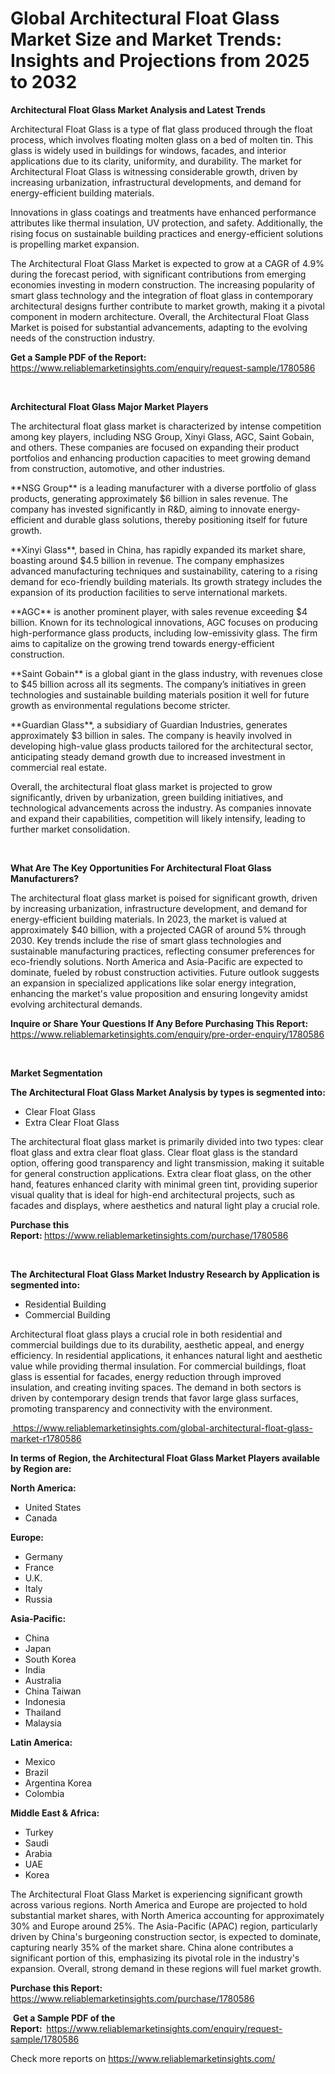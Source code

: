 <p><h1>Global Architectural Float Glass Market Size and Market Trends: Insights and Projections from 2025 to 2032</h1></p><p><strong>Architectural Float Glass Market Analysis and Latest Trends</strong></p>
<p><p>Architectural Float Glass is a type of flat glass produced through the float process, which involves floating molten glass on a bed of molten tin. This glass is widely used in buildings for windows, facades, and interior applications due to its clarity, uniformity, and durability. The market for Architectural Float Glass is witnessing considerable growth, driven by increasing urbanization, infrastructural developments, and demand for energy-efficient building materials. </p><p>Innovations in glass coatings and treatments have enhanced performance attributes like thermal insulation, UV protection, and safety. Additionally, the rising focus on sustainable building practices and energy-efficient solutions is propelling market expansion. </p><p>The Architectural Float Glass Market is expected to grow at a CAGR of 4.9% during the forecast period, with significant contributions from emerging economies investing in modern construction. The increasing popularity of smart glass technology and the integration of float glass in contemporary architectural designs further contribute to market growth, making it a pivotal component in modern architecture. Overall, the Architectural Float Glass Market is poised for substantial advancements, adapting to the evolving needs of the construction industry.</p></p>
<p><strong>Get a Sample PDF of the Report:&nbsp;</strong> <a href="https://www.reliablemarketinsights.com/enquiry/request-sample/1780586?utm_campaign=3493&utm_medium=2&utm_source=Github&utm_content=ia&utm_term=25032025&utm_id=architectural-float-glass">https://www.reliablemarketinsights.com/enquiry/request-sample/1780586</a></p>
<p>&nbsp;</p>
<p><strong>Architectural Float Glass Major Market Players</strong></p>
<p><p>The architectural float glass market is characterized by intense competition among key players, including NSG Group, Xinyi Glass, AGC, Saint Gobain, and others. These companies are focused on expanding their product portfolios and enhancing production capacities to meet growing demand from construction, automotive, and other industries.</p><p>**NSG Group** is a leading manufacturer with a diverse portfolio of glass products, generating approximately $6 billion in sales revenue. The company has invested significantly in R&D, aiming to innovate energy-efficient and durable glass solutions, thereby positioning itself for future growth.</p><p>**Xinyi Glass**, based in China, has rapidly expanded its market share, boasting around $4.5 billion in revenue. The company emphasizes advanced manufacturing techniques and sustainability, catering to a rising demand for eco-friendly building materials. Its growth strategy includes the expansion of its production facilities to serve international markets.</p><p>**AGC** is another prominent player, with sales revenue exceeding $4 billion. Known for its technological innovations, AGC focuses on producing high-performance glass products, including low-emissivity glass. The firm aims to capitalize on the growing trend towards energy-efficient construction.</p><p>**Saint Gobain** is a global giant in the glass industry, with revenues close to $45 billion across all its segments. The company’s initiatives in green technologies and sustainable building materials position it well for future growth as environmental regulations become stricter.</p><p>**Guardian Glass**, a subsidiary of Guardian Industries, generates approximately $3 billion in sales. The company is heavily involved in developing high-value glass products tailored for the architectural sector, anticipating steady demand growth due to increased investment in commercial real estate.</p><p>Overall, the architectural float glass market is projected to grow significantly, driven by urbanization, green building initiatives, and technological advancements across the industry. As companies innovate and expand their capabilities, competition will likely intensify, leading to further market consolidation.</p></p>
<p>&nbsp;</p>
<p><strong>What Are The Key Opportunities For Architectural Float Glass Manufacturers?</strong></p>
<p><p>The architectural float glass market is poised for significant growth, driven by increasing urbanization, infrastructure development, and demand for energy-efficient building materials. In 2023, the market is valued at approximately $40 billion, with a projected CAGR of around 5% through 2030. Key trends include the rise of smart glass technologies and sustainable manufacturing practices, reflecting consumer preferences for eco-friendly solutions. North America and Asia-Pacific are expected to dominate, fueled by robust construction activities. Future outlook suggests an expansion in specialized applications like solar energy integration, enhancing the market's value proposition and ensuring longevity amidst evolving architectural demands.</p></p>
<p><strong>Inquire or Share Your Questions If Any Before Purchasing This Report:</strong> <a href="https://www.reliablemarketinsights.com/enquiry/pre-order-enquiry/1780586?utm_campaign=3493&utm_medium=2&utm_source=Github&utm_content=ia&utm_term=25032025&utm_id=architectural-float-glass">https://www.reliablemarketinsights.com/enquiry/pre-order-enquiry/1780586</a></p>
<p>&nbsp;</p>
<p><strong>Market Segmentation</strong></p>
<p><strong>The Architectural Float Glass Market Analysis by types is segmented into:</strong></p>
<p><ul><li>Clear Float Glass</li><li>Extra Clear Float Glass</li></ul></p>
<p><p>The architectural float glass market is primarily divided into two types: clear float glass and extra clear float glass. Clear float glass is the standard option, offering good transparency and light transmission, making it suitable for general construction applications. Extra clear float glass, on the other hand, features enhanced clarity with minimal green tint, providing superior visual quality that is ideal for high-end architectural projects, such as facades and displays, where aesthetics and natural light play a crucial role.</p></p>
<p><strong>Purchase this Report:&nbsp;</strong><a href="https://www.reliablemarketinsights.com/purchase/1780586?utm_campaign=3493&utm_medium=2&utm_source=Github&utm_content=ia&utm_term=25032025&utm_id=architectural-float-glass">https://www.reliablemarketinsights.com/purchase/1780586</a></p>
<p>&nbsp;</p>
<p><strong>The Architectural Float Glass Market Industry Research by Application is segmented into:</strong></p>
<p><ul><li>Residential Building</li><li>Commercial Building</li></ul></p>
<p><p>Architectural float glass plays a crucial role in both residential and commercial buildings due to its durability, aesthetic appeal, and energy efficiency. In residential applications, it enhances natural light and aesthetic value while providing thermal insulation. For commercial buildings, float glass is essential for facades, energy reduction through improved insulation, and creating inviting spaces. The demand in both sectors is driven by contemporary design trends that favor large glass surfaces, promoting transparency and connectivity with the environment.</p></p>
<p><a href="https://www.reliablemarketinsights.com/global-architectural-float-glass-market-r1780586?utm_campaign=3493&utm_medium=2&utm_source=Github&utm_content=ia&utm_term=25032025&utm_id=architectural-float-glass">&nbsp;https://www.reliablemarketinsights.com/global-architectural-float-glass-market-r1780586</a></p>
<p><strong>In terms of Region, the Architectural Float Glass Market Players available by Region are:</strong></p>
<p>
    <p> <strong> North America: </strong>
        <ul>
            <li>United States</li>
            <li>Canada</li>
        </ul>
        </p> 
    <p> <strong> Europe: </strong>
        <ul>
            <li>Germany</li>
            <li>France</li>
            <li>U.K.</li>
            <li>Italy</li>
            <li>Russia</li>
        </ul>
        </p> 
    <p> <strong> Asia-Pacific: </strong>
        <ul>
            <li>China</li>
            <li>Japan</li>
            <li>South Korea</li>
            <li>India</li>
            <li>Australia</li>
            <li>China Taiwan</li>
            <li>Indonesia</li>
            <li>Thailand</li>
            <li>Malaysia</li>
        </ul>
        </p> 
    <p> <strong> Latin America: </strong>
        <ul>
            <li>Mexico</li>
            <li>Brazil</li>
            <li>Argentina Korea</li>
            <li>Colombia</li>
        </ul>
        </p> 
    <p> <strong> Middle East & Africa: </strong>
        <ul>
            <li>Turkey</li>
            <li>Saudi</li>
            <li>Arabia</li>
            <li>UAE</li>
            <li>Korea</li>
        </ul>
    </p>
    </p>
<p><p>The Architectural Float Glass Market is experiencing significant growth across various regions. North America and Europe are projected to hold substantial market shares, with North America accounting for approximately 30% and Europe around 25%. The Asia-Pacific (APAC) region, particularly driven by China's burgeoning construction sector, is expected to dominate, capturing nearly 35% of the market share. China alone contributes a significant portion of this, emphasizing its pivotal role in the industry's expansion. Overall, strong demand in these regions will fuel market growth.</p></p>
<p><strong>Purchase this Report: </strong><a href="https://www.reliablemarketinsights.com/purchase/1780586?utm_campaign=3493&utm_medium=2&utm_source=Github&utm_content=ia&utm_term=25032025&utm_id=architectural-float-glass">https://www.reliablemarketinsights.com/purchase/1780586</a></p>
<p>&nbsp;<strong>Get a Sample PDF of the Report:&nbsp;&nbsp;</strong><a href="https://www.reliablemarketinsights.com/enquiry/request-sample/1780586?utm_campaign=3493&utm_medium=2&utm_source=Github&utm_content=ia&utm_term=25032025&utm_id=architectural-float-glass">https://www.reliablemarketinsights.com/enquiry/request-sample/1780586</a></p>
<p><strong></strong></p>
<p>Check more reports on <a href="https://www.reliablemarketinsights.com/?utm_campaign=3493&utm_medium=2&utm_source=Github&utm_content=ia&utm_term=25032025&utm_id=architectural-float-glass">https://www.reliablemarketinsights.com/</a></p>
